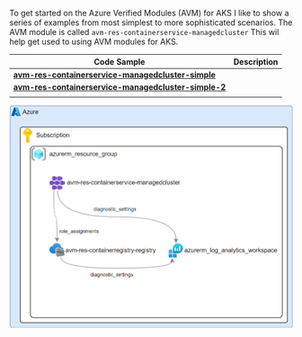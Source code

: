 To get started on the Azure Verified Modules (AVM) for AKS I like to show a series of examples from most simplest to more sophisticated scenarios. The AVM module is called `avm-res-containerservice-managedcluster` This wil help get used to using AVM modules for AKS.

| Code Sample | Description |
| ------ | ----------- |
| __[avm-res-containerservice-managedcluster-simple](https://github.com/RoyKimYYZ/az-terraform-cicd/blob/main/avm-aks-tf/avm-res-containerservice-managedcluster-simple.tf)__   |  |
| __[avm-res-containerservice-managedcluster-simple-2](https://github.com/RoyKimYYZ/az-terraform-cicd/blob/main/avm-aks-tf/avm-res-containerservice-managedcluster-simple.tf)__ |  |
|     | |


![aks-law-acr-diagram](aks-law-acr-tf.png)

